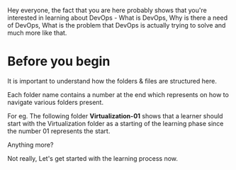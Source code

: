 Hey everyone, the fact that you are here probably shows that you're interested in learning about DevOps - What is DevOps, Why is there a need of DevOps, What is the problem that DevOps is actually trying to solve and much more like that.

# Before you begin

It is important to understand how the folders & files are structured here. 

Each folder name contains a number at the end which represents on how to navigate various folders present.

For eg. The following folder **Virtualization-01** shows that a learner should start with the Virtualization folder as a starting of the learning phase since the number 01 represents the start. 

Anything more?

Not really, Let's get started with the learning process now.